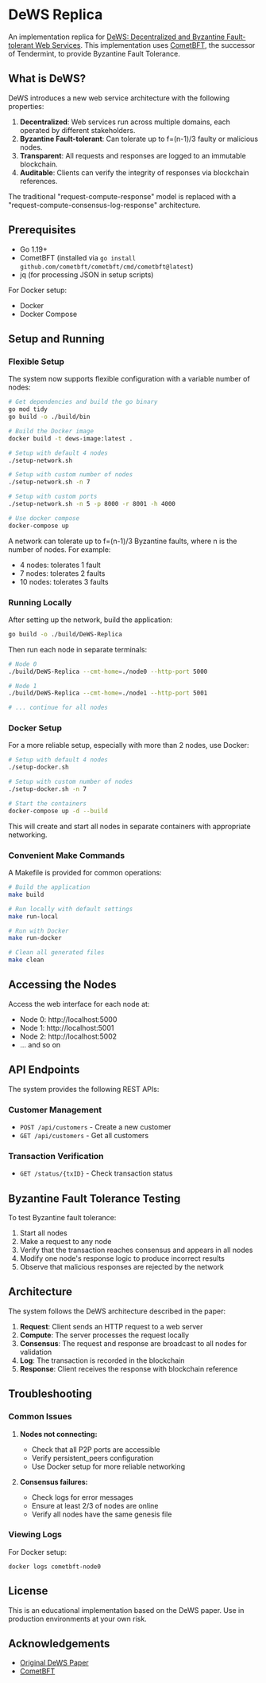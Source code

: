 # DeWS Replica

An implementation replica for [DeWS: Decentralized and Byzantine Fault-tolerant Web Services](https://ieeexplore.ieee.org/document/10174949/). This implementation uses [CometBFT](https://github.com/cometbft/cometbft), the successor of Tendermint, to provide Byzantine Fault Tolerance.

## What is DeWS?

DeWS introduces a new web service architecture with the following properties:

1. **Decentralized**: Web services run across multiple domains, each operated by different stakeholders.
2. **Byzantine Fault-tolerant**: Can tolerate up to f=(n-1)/3 faulty or malicious nodes.
3. **Transparent**: All requests and responses are logged to an immutable blockchain.
4. **Auditable**: Clients can verify the integrity of responses via blockchain references.

The traditional "request-compute-response" model is replaced with a "request-compute-consensus-log-response" architecture.

## Prerequisites

- Go 1.19+
- CometBFT (installed via `go install github.com/cometbft/cometbft/cmd/cometbft@latest`)
- jq (for processing JSON in setup scripts)

For Docker setup:
- Docker
- Docker Compose

## Setup and Running

### Flexible Setup

The system now supports flexible configuration with a variable number of nodes:

```bash
# Get dependencies and build the go binary
go mod tidy
go build -o ./build/bin

# Build the Docker image
docker build -t dews-image:latest .

# Setup with default 4 nodes
./setup-network.sh

# Setup with custom number of nodes
./setup-network.sh -n 7

# Setup with custom ports
./setup-network.sh -n 5 -p 8000 -r 8001 -h 4000

# Use docker compose
docker-compose up
```

A network can tolerate up to f=(n-1)/3 Byzantine faults, where n is the number of nodes. For example:
- 4 nodes: tolerates 1 fault
- 7 nodes: tolerates 2 faults
- 10 nodes: tolerates 3 faults

### Running Locally

After setting up the network, build the application:

```bash
go build -o ./build/DeWS-Replica
```

Then run each node in separate terminals:

```bash
# Node 0
./build/DeWS-Replica --cmt-home=./node0 --http-port 5000

# Node 1
./build/DeWS-Replica --cmt-home=./node1 --http-port 5001

# ... continue for all nodes
```

### Docker Setup

For a more reliable setup, especially with more than 2 nodes, use Docker:

```bash
# Setup with default 4 nodes
./setup-docker.sh

# Setup with custom number of nodes
./setup-docker.sh -n 7

# Start the containers
docker-compose up -d --build
```

This will create and start all nodes in separate containers with appropriate networking.

### Convenient Make Commands

A Makefile is provided for common operations:

```bash
# Build the application
make build

# Run locally with default settings
make run-local

# Run with Docker
make run-docker

# Clean all generated files
make clean
```

## Accessing the Nodes

Access the web interface for each node at:

- Node 0: http://localhost:5000
- Node 1: http://localhost:5001
- Node 2: http://localhost:5002
- ... and so on

## API Endpoints

The system provides the following REST APIs:

### Customer Management
- `POST /api/customers` - Create a new customer
- `GET /api/customers` - Get all customers

### Transaction Verification
- `GET /status/{txID}` - Check transaction status

## Byzantine Fault Tolerance Testing

To test Byzantine fault tolerance:

1. Start all nodes
2. Make a request to any node
3. Verify that the transaction reaches consensus and appears in all nodes
4. Modify one node's response logic to produce incorrect results
5. Observe that malicious responses are rejected by the network

## Architecture

The system follows the DeWS architecture described in the paper:

1. **Request**: Client sends an HTTP request to a web server
2. **Compute**: The server processes the request locally
3. **Consensus**: The request and response are broadcast to all nodes for validation
4. **Log**: The transaction is recorded in the blockchain
5. **Response**: Client receives the response with blockchain reference

## Troubleshooting

### Common Issues

1. **Nodes not connecting:**
   - Check that all P2P ports are accessible
   - Verify persistent_peers configuration
   - Use Docker setup for more reliable networking

2. **Consensus failures:**
   - Check logs for error messages
   - Ensure at least 2/3 of nodes are online
   - Verify all nodes have the same genesis file

### Viewing Logs

For Docker setup:
```
docker logs cometbft-node0
```

## License

This is an educational implementation based on the DeWS paper. Use in production environments at your own risk.

## Acknowledgements

- [Original DeWS Paper](https://ieeexplore.ieee.org/document/10174949/)
- [CometBFT](https://github.com/cometbft/cometbft)